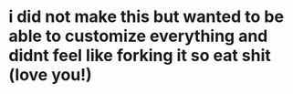 # i did not make this but wanted to be able to customize everything and didnt feel like forking it so eat shit (love you!)
